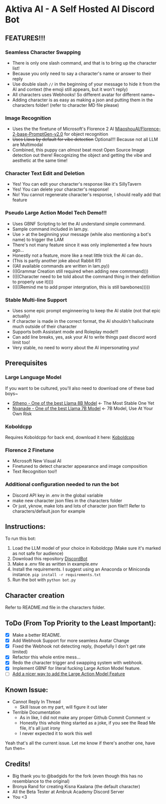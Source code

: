 # Aktiva AI - A Self Hosted AI Discord Bot

## FEATURES!!!

### Seamless Character Swapping
- There is only one slash command, and that is to bring up the character list!
- Because you only need to say a character's name or answer to their reply
- Use double slash `//` in the beginning of your message to hide it from the AI and context (the emoji still appears, but it won't reply)
- All characters uses Webhooks! So different avatar for different name~ 
- Adding character is as easy as making a json and putting them in the characters folder! (refer to character MD file please)
  
### Image Recognition
- Uses the the finetune of Microsoft's Florence 2 AI [MiaoshouAI/Florence-2-base-PromptGen-v2.0](https://huggingface.co/MiaoshouAI/Florence-2-base-PromptGen-v2.0) for object recognition
- ~~Uses Llava by default for vibe detection~~ Optional!!! Because not all LLM are Multimodal
- Combined, this puppy can *almost* beat most Open Source Image detection out there! Recognizing the object and getting the vibe and aesthetic at the same time!

### Character Text Edit and Deletion
- Yes! You can edit your character's response like it's SillyTavern
- Yes! You can delete your character's response!
- No! You cannot regenerate character's response, I should really add that feature

### Pseudo Large Action Model Tech Demo!!!
- Uses GBNF Scripting to let the AI understand simple commmand.
- Sample command included in lam.py.
- Use > at the beginning your message (while also mentioning a bot's name) to trigger the LAM
- There's not many feature since it was only implemented a few hours ago...
- Honestly not a feature,  more like a neat little trick the AI can do..
- (This is partly another joke about Rabbit R1)
- ((All available commands are written in lam.py))
- (((Grammar Creation still required when adding new commmand)))
- ((((Character need to be told about the command thing in their definition to properly use it))))
- (((((Remind me to add proper intergration, this is still barebones)))))

### Stable Multi-line Support
- Uses some epic prompt enginneering to keep the AI stable (not that epic actually)
- If character is made in the correct format, the AI shouldn't hallucinate much outside of their character
- Supports both Assistant mode and Roleplay mode!!!
- Can add line breaks, yes, ask your AI to write things past discord word limit too!
- Very stable, no need to worry about the AI impersonating you!

## Prerequisites

### Large Language Model
If you want to be cultured, you'll also need to download one of these bad boys~

- [Stheno - One of the best Llama 8B Model](https://huggingface.co/Lewdiculous/L3-8B-Stheno-v3.1-GGUF-IQ-Imatrix) <- The Most Stable One Yet
- [Nyanade - One of the best Llama 7B Model](https://huggingface.co/Lewdiculous/Nyanade_Stunna-Maid-7B-v0.2-GGUF-IQ-Imatrix) <- 7B Model, Use At Your Own Risk

### Koboldcpp
Requires Koboldcpp for back end, download it here:
[Koboldcpp](https://github.com/LostRuins/koboldcpp)

### Florence 2 Finetune

- Microsoft New Visual AI
- Finetuned to detect character appearance and image composition
- Text Recognition too!!
 
### Additional configuration needed to run the bot
- Discord API key in .env in the global variable
- make new character json files in the characters folder
- Or just, yknow, make lots and lots of character json file!!! Refer to characters/default.json for example


## Instructions:

To run this bot:

1. Load the LLM model of your choice in Koboldcpp (Make sure it's marked as not safe for audience)
2. Download this repository [DiscordBot](https://github.com/Iteranya/DiscordBot)
3. Make a .env file as written in example.env
4. Install the requirements. I suggest using an Anaconda or Miniconda instance.
    ```pip install -r requirements.txt```
5. Run the bot with `python bot.py`

## Character creation

Refer to README.md file in the characters folder.

## ToDo (From Top Priority to the Least Important):

- [x] Make a better README.
- [x] Add Webhook Support for more seamless Avatar Change
- [x] Fixed the Webhook not detecting reply, (hopefully I don't get rate limited)
- [x] Refactor this whole entire mess...
- [x] Redo the character trigger and swapping system with webhook.
- [x] Implement GBNF for literal fucking Large Action Model feature.
- [ ] [Add a nicer way to add the Large Action Model Feature](https://huggingface.co/facebook/bart-large-mnli)

## Known Issue:
- Cannot Reply In Thread
  - Skill Issue on my part, will figure it out later
- Terrible Documentation
  - As in like, I did not make any proper Github Commit Comment :v
  - Honestly this whole thing started as a joke, if you see the Read Me file, it's all just irony
  - I never expected it to work this well

Yeah that's all the current issue. Let me know if there's another one, have fun then~

## Credits!

- Big thank you to @badgids for the fork (even though this has no resemblance to the original)
- Bronya Rand for creating Kisna Kaalana (the default character)
- All the Beta Tester at Ambruk Academy Discord Server
- You <3

